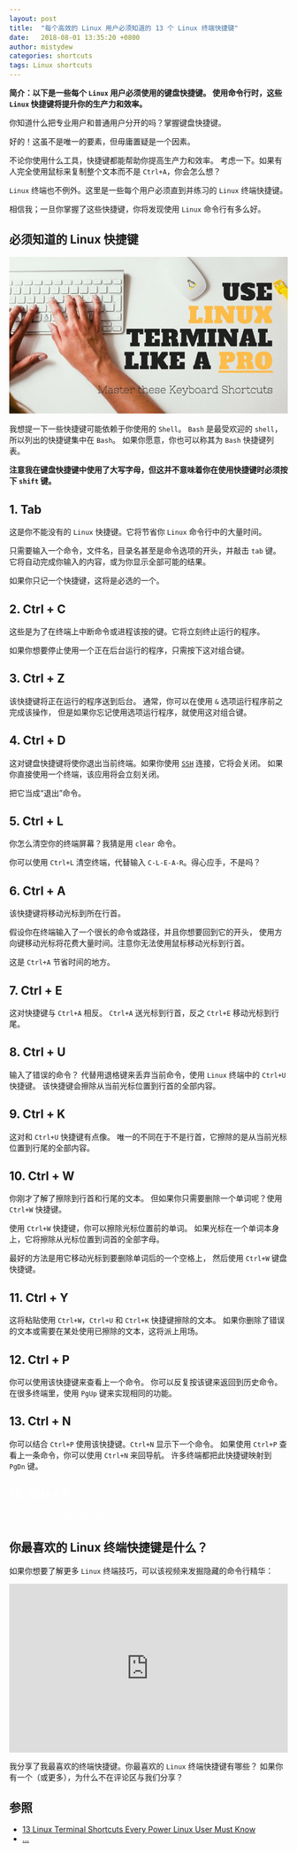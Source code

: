 ```yaml
---
layout: post
title:  "每个高效的 Linux 用户必须知道的 13 个 Linux 终端快捷键"
date:   2018-08-01 13:35:20 +0800
author: mistydew
categories: shortcuts
tags: Linux shortcuts
---
```

**简介：以下是一些每个 `Linux` 用户必须使用的键盘快捷键。
使用命令行时，这些 `Linux` 快捷键将提升你的生产力和效率。**

你知道什么把专业用户和普通用户分开的吗？掌握键盘快捷键。

好的！这虽不是唯一的要素，但毋庸置疑是一个因素。

不论你使用什么工具，快捷键都能帮助你提高生产力和效率。
考虑一下。如果有人完全使用鼠标来复制整个文本而不是 `Ctrl+A`，你会怎么想？

`Linux` 终端也不例外。这里是一些每个用户必须直到并练习的 `Linux` 终端快捷键。

相信我；一旦你掌握了这些快捷键，你将发现使用 `Linux` 命令行有多么好。

## 必须知道的 Linux 快捷键

![linux-terminal-shortcuts](/images/20180801/linux-terminal-shortcuts.jpeg)

我想提一下一些快捷键可能依赖于你使用的 `Shell`。
`Bash` 是最受欢迎的 `shell`，所以列出的快捷键集中在 `Bash`。
如果你愿意，你也可以称其为 `Bash` 快捷键列表。

**注意我在键盘快捷键中使用了大写字母，但这并不意味着你在使用快捷键时必须按下 `shift` 键。**

## 1. Tab

这是你不能没有的 `Linux` 快捷键。它将节省你 `Linux` 命令行中的大量时间。

只需要输入一个命令，文件名，目录名甚至是命令选项的开头，并敲击 `tab` 键。
它将自动完成你输入的内容，或为你显示全部可能的结果。

如果你只记一个快捷键，这将是必选的一个。

## 2. Ctrl + C

这些是为了在终端上中断命令或进程该按的键。它将立刻终止运行的程序。

如果你想要停止使用一个正在后台运行的程序，只需按下这对组合键。

## 3. Ctrl + Z

该快捷键将正在运行的程序送到后台。
通常，你可以在使用 `&` 选项运行程序前之完成该操作，
但是如果你忘记使用选项运行程序，就使用这对组合键。

## 4. Ctrl + D

这对键盘快捷键将使你退出当前终端。如果你使用 [`SSH`](https://www.ssh.com/ssh/protocol) 连接，它将会关闭。
如果你直接使用一个终端，该应用将会立刻关闭。

把它当成“退出”命令。

## 5. Ctrl + L

你怎么清空你的终端屏幕？我猜是用 `clear` 命令。

你可以使用 `Ctrl+L` 清空终端，代替输入 `C-L-E-A-R`。得心应手，不是吗？

## 6. Ctrl + A

该快捷键将移动光标到所在行首。

假设你在终端输入了一个很长的命令或路径，并且你想要回到它的开头，
使用方向键移动光标将花费大量时间。注意你无法使用鼠标移动光标到行首。

这是 `Ctrl+A` 节省时间的地方。

## 7. Ctrl + E

这对快捷键与 `Ctrl+A` 相反。
`Ctrl+A` 送光标到行首，反之 `Ctrl+E` 移动光标到行尾。

## 8. Ctrl + U

输入了错误的命令？
代替用退格键来丢弃当前命令，使用 `Linux` 终端中的 `Ctrl+U` 快捷键。
该快捷键会擦除从当前光标位置到行首的全部内容。

## 9. Ctrl + K

这对和 `Ctrl+U` 快捷键有点像。
唯一的不同在于不是行首，它擦除的是从当前光标位置到行尾的全部内容。

## 10. Ctrl + W

你刚才了解了擦除到行首和行尾的文本。
但如果你只需要删除一个单词呢？使用 `Ctrl+W` 快捷键。

使用 `Ctrl+W` 快捷键，你可以擦除光标位置前的单词。
如果光标在一个单词本身上，它将擦除从光标位置到词首的全部字母。

最好的方法是用它移动光标到要删除单词后的一个空格上，
然后使用 `Ctrl+W` 键盘快捷键。

## 11. Ctrl + Y

这将粘贴使用 `Ctrl+W`，`Ctrl+U` 和 `Ctrl+K` 快捷键擦除的文本。
如果你删除了错误的文本或需要在某处使用已擦除的文本，这将派上用场。

## 12. Ctrl + P

你可以使用该快捷键来查看上一个命令。
你可以反复按该键来返回到历史命令。
在很多终端里，使用 `PgUp` 键来实现相同的功能。

## 13. Ctrl + N

你可以结合 `Ctrl+P` 使用该快捷键。`Ctrl+N` 显示下一个命令。
如果使用 `Ctrl+P` 查看上一条命令，你可以使用 `Ctrl+N` 来回导航。
许多终端都把此快捷键映射到 `PgDn` 键。

## <font color="white">14. Ctrl + R</font>

<font color="white">你可以使用该快捷键来搜索历史命令。</font>

## 你最喜欢的 Linux 终端快捷键是什么？

如果你想要了解更多 `Linux` 终端技巧，可以该视频来发掘隐藏的命令行精华：

<div style="position:relative;height:0;padding-bottom:60.54%"><iframe src="https://www.youtube.com/embed/61_gRSCS6AI?ecver=2" style="position:absolute;width:100%;height:100%;left:0" width="595" height="360" frameborder="0" allow="autoplay; encrypted-media" allowfullscreen></iframe></div>

我分享了我最喜欢的终端快捷键。你最喜欢的 `Linux` 终端快捷键有哪些？
如果你有一个（或更多），为什么不在评论区与我们分享？

## 参照
* [13 Linux Terminal Shortcuts Every Power Linux User Must Know](https://linuxhandbook.com/linux-shortcuts)
* [...](https://github.com/mistydew)
